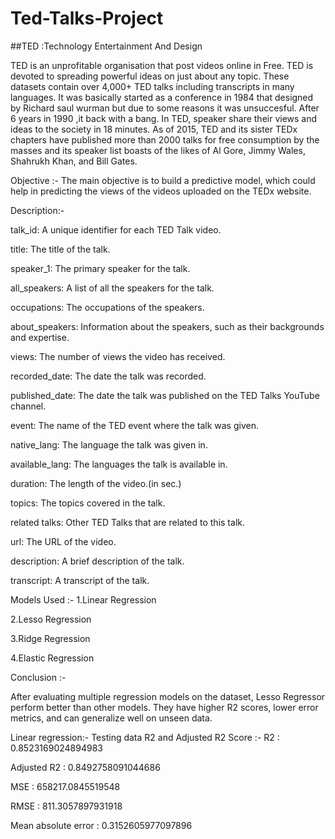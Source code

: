 # Ted-Talks-Project

##TED :Technology Entertainment And Design

TED is an unprofitable organisation that post videos online in Free. TED is devoted to spreading powerful ideas on just about any topic. These datasets contain over 4,000+ TED talks including transcripts in many languages. It was basically started as a conference in 1984 that designed by Richard saul wurman but due to some reasons it was unsuccesful. After 6 years in 1990 ,it back with a bang. In TED, speaker share their views and ideas to the society in 18 minutes. As of 2015, TED and its sister TEDx chapters have published more than 2000 talks for free consumption by the masses and its speaker list boasts of the likes of Al Gore, Jimmy Wales, Shahrukh Khan, and Bill Gates.

Objective :-
The main objective is to build a predictive model, which could help in predicting the views of the videos uploaded on the TEDx website.

Description:-

talk_id: A unique identifier for each TED Talk video.

title: The title of the talk.

speaker_1: The primary speaker for the talk.

all_speakers: A list of all the speakers for the talk.

occupations: The occupations of the speakers.

about_speakers: Information about the speakers, such as their backgrounds and expertise.

views: The number of views the video has received.

recorded_date: The date the talk was recorded.

published_date: The date the talk was published on the TED Talks YouTube channel.

event: The name of the TED event where the talk was given.

native_lang: The language the talk was given in.

available_lang: The languages the talk is available in.

duration: The length of the video.(in sec.)

topics: The topics covered in the talk.

related talks: Other TED Talks that are related to this talk.

url: The URL of the video.

description: A brief description of the talk.

transcript: A transcript of the talk.

Models Used :-
1.Linear Regression

2.Lesso Regression

3.Ridge Regression

4.Elastic Regression

Conclusion :-

After evaluating multiple regression models on the dataset, Lesso Regressor perform better than other models. They have higher R2 scores, lower error metrics, and can generalize well on unseen data.

Linear regression:-
Testing data R2 and Adjusted R2 Score :-
R2 : 0.8523169024894983

Adjusted R2 : 0.8492758091044686

MSE : 658217.0845519548

RMSE : 811.3057897931918

Mean absolute error : 0.3152605977097896
